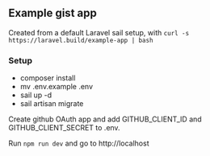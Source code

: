 ## Example gist app

Created from a default Laravel sail setup, with `curl -s https://laravel.build/example-app | bash`

### Setup

-   composer install
-   mv .env.example .env
-   sail up -d
-   sail artisan migrate

Create github OAuth app and add GITHUB_CLIENT_ID and GITHUB_CLIENT_SECRET to .env.

Run `npm run dev` and go to http://localhost
